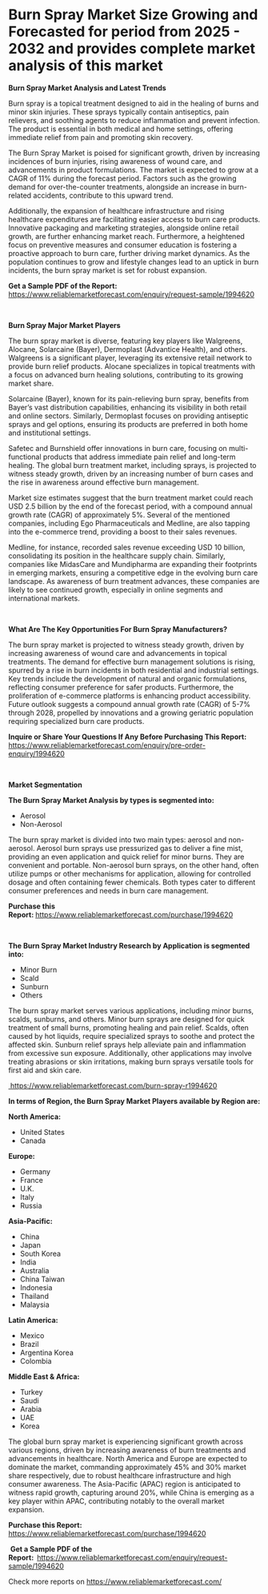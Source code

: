 <p><h1>Burn Spray Market Size Growing and Forecasted for period from 2025 - 2032 and provides complete market analysis of this market</h1></p><p><strong>Burn Spray Market Analysis and Latest Trends</strong></p>
<p><p>Burn spray is a topical treatment designed to aid in the healing of burns and minor skin injuries. These sprays typically contain antiseptics, pain relievers, and soothing agents to reduce inflammation and prevent infection. The product is essential in both medical and home settings, offering immediate relief from pain and promoting skin recovery.</p><p>The Burn Spray Market is poised for significant growth, driven by increasing incidences of burn injuries, rising awareness of wound care, and advancements in product formulations. The market is expected to grow at a CAGR of 11% during the forecast period. Factors such as the growing demand for over-the-counter treatments, alongside an increase in burn-related accidents, contribute to this upward trend. </p><p>Additionally, the expansion of healthcare infrastructure and rising healthcare expenditures are facilitating easier access to burn care products. Innovative packaging and marketing strategies, alongside online retail growth, are further enhancing market reach. Furthermore, a heightened focus on preventive measures and consumer education is fostering a proactive approach to burn care, further driving market dynamics. As the population continues to grow and lifestyle changes lead to an uptick in burn incidents, the burn spray market is set for robust expansion.</p></p>
<p><strong>Get a Sample PDF of the Report:&nbsp;</strong> <a href="https://www.reliablemarketforecast.com/enquiry/request-sample/1994620?utm_campaign=3194&utm_medium=2&utm_source=Github&utm_content=ia&utm_term=08032025&utm_id=burn-spray">https://www.reliablemarketforecast.com/enquiry/request-sample/1994620</a></p>
<p>&nbsp;</p>
<p><strong>Burn Spray Major Market Players</strong></p>
<p><p>The burn spray market is diverse, featuring key players like Walgreens, Alocane, Solarcaine (Bayer), Dermoplast (Advantice Health), and others. Walgreens is a significant player, leveraging its extensive retail network to provide burn relief products. Alocane specializes in topical treatments with a focus on advanced burn healing solutions, contributing to its growing market share. </p><p>Solarcaine (Bayer), known for its pain-relieving burn spray, benefits from Bayer’s vast distribution capabilities, enhancing its visibility in both retail and online sectors. Similarly, Dermoplast focuses on providing antiseptic sprays and gel options, ensuring its products are preferred in both home and institutional settings.</p><p>Safetec and Burnshield offer innovations in burn care, focusing on multi-functional products that address immediate pain relief and long-term healing. The global burn treatment market, including sprays, is projected to witness steady growth, driven by an increasing number of burn cases and the rise in awareness around effective burn management.</p><p>Market size estimates suggest that the burn treatment market could reach USD 2.5 billion by the end of the forecast period, with a compound annual growth rate (CAGR) of approximately 5%. Several of the mentioned companies, including Ego Pharmaceuticals and Medline, are also tapping into the e-commerce trend, providing a boost to their sales revenues.</p><p>Medline, for instance, recorded sales revenue exceeding USD 10 billion, consolidating its position in the healthcare supply chain. Similarly, companies like MidasCare and Mundipharma are expanding their footprints in emerging markets, ensuring a competitive edge in the evolving burn care landscape. As awareness of burn treatment advances, these companies are likely to see continued growth, especially in online segments and international markets.</p></p>
<p>&nbsp;</p>
<p><strong>What Are The Key Opportunities For Burn Spray Manufacturers?</strong></p>
<p><p>The burn spray market is projected to witness steady growth, driven by increasing awareness of wound care and advancements in topical treatments. The demand for effective burn management solutions is rising, spurred by a rise in burn incidents in both residential and industrial settings. Key trends include the development of natural and organic formulations, reflecting consumer preference for safer products. Furthermore, the proliferation of e-commerce platforms is enhancing product accessibility. Future outlook suggests a compound annual growth rate (CAGR) of 5-7% through 2028, propelled by innovations and a growing geriatric population requiring specialized burn care products.</p></p>
<p><strong>Inquire or Share Your Questions If Any Before Purchasing This Report:</strong> <a href="https://www.reliablemarketforecast.com/enquiry/pre-order-enquiry/1994620?utm_campaign=3194&utm_medium=2&utm_source=Github&utm_content=ia&utm_term=08032025&utm_id=burn-spray">https://www.reliablemarketforecast.com/enquiry/pre-order-enquiry/1994620</a></p>
<p>&nbsp;</p>
<p><strong>Market Segmentation</strong></p>
<p><strong>The Burn Spray Market Analysis by types is segmented into:</strong></p>
<p><ul><li>Aerosol</li><li>Non-Aerosol</li></ul></p>
<p><p>The burn spray market is divided into two main types: aerosol and non-aerosol. Aerosol burn sprays use pressurized gas to deliver a fine mist, providing an even application and quick relief for minor burns. They are convenient and portable. Non-aerosol burn sprays, on the other hand, often utilize pumps or other mechanisms for application, allowing for controlled dosage and often containing fewer chemicals. Both types cater to different consumer preferences and needs in burn care management.</p></p>
<p><strong>Purchase this Report:&nbsp;</strong><a href="https://www.reliablemarketforecast.com/purchase/1994620?utm_campaign=3194&utm_medium=2&utm_source=Github&utm_content=ia&utm_term=08032025&utm_id=burn-spray">https://www.reliablemarketforecast.com/purchase/1994620</a></p>
<p>&nbsp;</p>
<p><strong>The Burn Spray Market Industry Research by Application is segmented into:</strong></p>
<p><ul><li>Minor Burn</li><li>Scald</li><li>Sunburn</li><li>Others</li></ul></p>
<p><p>The burn spray market serves various applications, including minor burns, scalds, sunburns, and others. Minor burn sprays are designed for quick treatment of small burns, promoting healing and pain relief. Scalds, often caused by hot liquids, require specialized sprays to soothe and protect the affected skin. Sunburn relief sprays help alleviate pain and inflammation from excessive sun exposure. Additionally, other applications may involve treating abrasions or skin irritations, making burn sprays versatile tools for first aid and skin care.</p></p>
<p><a href="https://www.reliablemarketforecast.com/burn-spray-r1994620?utm_campaign=3194&utm_medium=2&utm_source=Github&utm_content=ia&utm_term=08032025&utm_id=burn-spray">&nbsp;https://www.reliablemarketforecast.com/burn-spray-r1994620</a></p>
<p><strong>In terms of Region, the Burn Spray Market Players available by Region are:</strong></p>
<p>
    <p> <strong> North America: </strong>
        <ul>
            <li>United States</li>
            <li>Canada</li>
        </ul>
        </p> 
    <p> <strong> Europe: </strong>
        <ul>
            <li>Germany</li>
            <li>France</li>
            <li>U.K.</li>
            <li>Italy</li>
            <li>Russia</li>
        </ul>
        </p> 
    <p> <strong> Asia-Pacific: </strong>
        <ul>
            <li>China</li>
            <li>Japan</li>
            <li>South Korea</li>
            <li>India</li>
            <li>Australia</li>
            <li>China Taiwan</li>
            <li>Indonesia</li>
            <li>Thailand</li>
            <li>Malaysia</li>
        </ul>
        </p> 
    <p> <strong> Latin America: </strong>
        <ul>
            <li>Mexico</li>
            <li>Brazil</li>
            <li>Argentina Korea</li>
            <li>Colombia</li>
        </ul>
        </p> 
    <p> <strong> Middle East & Africa: </strong>
        <ul>
            <li>Turkey</li>
            <li>Saudi</li>
            <li>Arabia</li>
            <li>UAE</li>
            <li>Korea</li>
        </ul>
    </p>
    </p>
<p><p>The global burn spray market is experiencing significant growth across various regions, driven by increasing awareness of burn treatments and advancements in healthcare. North America and Europe are expected to dominate the market, commanding approximately 45% and 30% market share respectively, due to robust healthcare infrastructure and high consumer awareness. The Asia-Pacific (APAC) region is anticipated to witness rapid growth, capturing around 20%, while China is emerging as a key player within APAC, contributing notably to the overall market expansion.</p></p>
<p><strong>Purchase this Report: </strong><a href="https://www.reliablemarketforecast.com/purchase/1994620?utm_campaign=3194&utm_medium=2&utm_source=Github&utm_content=ia&utm_term=08032025&utm_id=burn-spray">https://www.reliablemarketforecast.com/purchase/1994620</a></p>
<p>&nbsp;<strong>Get a Sample PDF of the Report:&nbsp;&nbsp;</strong><a href="https://www.reliablemarketforecast.com/enquiry/request-sample/1994620?utm_campaign=3194&utm_medium=2&utm_source=Github&utm_content=ia&utm_term=08032025&utm_id=burn-spray">https://www.reliablemarketforecast.com/enquiry/request-sample/1994620</a></p>
<p><strong></strong></p>
<p>Check more reports on <a href="https://www.reliablemarketforecast.com/?utm_campaign=3194&utm_medium=2&utm_source=Github&utm_content=ia&utm_term=08032025&utm_id=burn-spray">https://www.reliablemarketforecast.com/</a></p>